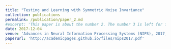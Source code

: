 ```yaml
---
title: "Testing and Learning with Symmetric Noise Invariance"
collection: publications
permalink: /publication/paper_2.md
#excerpt: 'This paper is about the number 2. The number 3 is left for future work.'
date: 2017-12-04
venue: 'Advances in Neural Information Processing Systems (NIPS), 2017, 1343–1353.'
paperurl: 'http://academicpages.github.io/files/nips2017.pdf'
---
```

